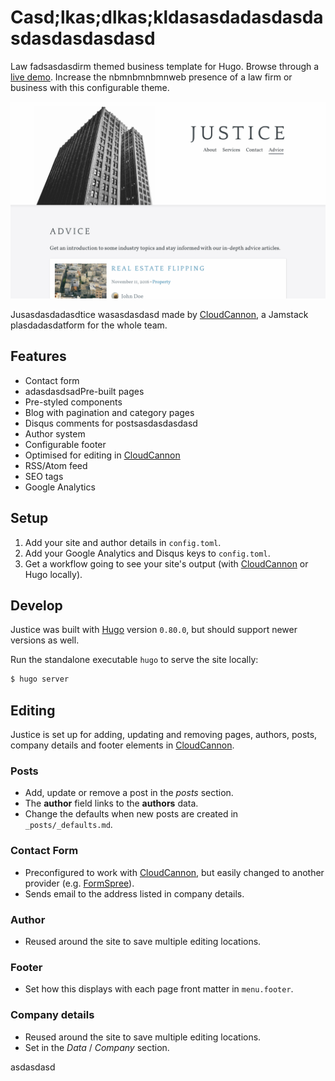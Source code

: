 # Casd;lkas;dlkas;kldasasdadasdasdasdasdasdasdasd

Law fadsasdasdirm themed business template for Hugo. Browse through a [live demo](https://loved-wood.cloudvent.net/).
Increase the nbmnbmnbmnweb presence of a law firm or business with this configurable theme.

![Justice template screenshot](images/_screenshot.png)

Jusasdasdadasdtice wasasdasdasd made by [CloudCannon](https://cloudcannon.com/), a Jamstack plasdadasdatform for the whole team.

## Features

* Contact form
* adasdasdsadPre-built pages
* Pre-styled components
* Blog with pagination and category pages
* Disqus comments for postsasdasdasdasd
* Author system
* Configurable footer
* Optimised for editing in [CloudCannon](https://cloudcannon.com/)
* RSS/Atom feed
* SEO tags
* Google Analytics

## Setup

1. Add your site and author details in `config.toml`.
2. Add your Google Analytics and Disqus keys to `config.toml`.
3. Get a workflow going to see your site's output (with [CloudCannon](https://app.cloudcannon.com/) or Hugo locally).

## Develop

Justice was built with [Hugo](https://gohugo.io/) version `0.80.0`, but should support newer versions as well.

Run the standalone executable `hugo` to serve the site locally:

~~~bash
$ hugo server
~~~

## Editing

Justice is set up for adding, updating and removing pages, authors, posts, company details and footer elements in [CloudCannon](https://app.cloudcannon.com/).

### Posts

* Add, update or remove a post in the *posts* section.
* The **author** field links to the **authors** data.
* Change the defaults when new posts are created in `_posts/_defaults.md`.

### Contact Form

* Preconfigured to work with [CloudCannon](https://app.cloudcannon.com/), but easily changed to another provider (e.g. [FormSpree](https://formspree.io/)).
* Sends email to the address listed in company details.

### Author

* Reused around the site to save multiple editing locations.

### Footer

* Set how this displays with each page front matter in `menu.footer`.

### Company details

* Reused around the site to save multiple editing locations.
* Set in the *Data* / *Company* section.

asdasdasd
